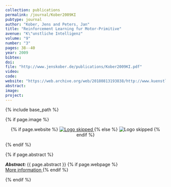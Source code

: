 ```yaml
---
collection: publications
permalink: /journal/Kober2009KI
pubtype: journal
author: "Kober, Jens and Peters, Jan"
title: "Reinforcement Learning fur Motor-Primitive"
avenue: "K\"unstliche Intelligenz"
volume: "9"
number: "3"
pages: 38--40
year: 2009
bibtex: 
doi: 
file: "http://www.jenskober.de/publications/Kober2009KI.pdf"
video: 
code: 
website: "https://web.archive.org/web/20180813193838/http://www.kuenstliche-intelligenz.de/archives/ki-journal-20160917/index.php-id=7779.html"
abstract: 
image: 
project: 
---
```

{% include base_path %}

{% if page.image %}
<p align="center">
{% if page.website %}
<a href="{{ page.website }}"> <img src="{{  page.image }}" alt="Logo skipped" style="max-height:200px"/> </a>
{% else %}
<img src="{{  page.image }}" alt="Logo skipped" />
{% endif %}
</p>
{% endif %}

{% if page.abstract %}
<p> <strong> <em> Abstract: </em> </strong> {{ page.abstract }}
    {% if page.webpage %}
        <a href="{{ page.website}}"> <br> More information </a>
    {% endif %}
</p>
{% endif %}
